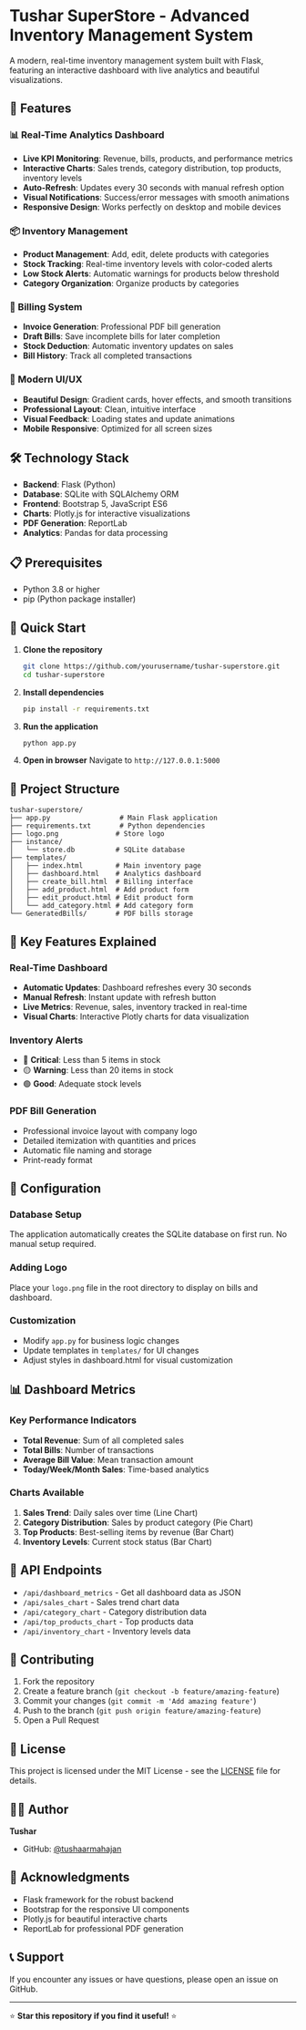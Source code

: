 # Tushar SuperStore - Advanced Inventory Management System

A modern, real-time inventory management system built with Flask, featuring an interactive dashboard with live analytics and beautiful visualizations.

## 🚀 Features

### 📊 Real-Time Analytics Dashboard
- **Live KPI Monitoring**: Revenue, bills, products, and performance metrics
- **Interactive Charts**: Sales trends, category distribution, top products, inventory levels
- **Auto-Refresh**: Updates every 30 seconds with manual refresh option
- **Visual Notifications**: Success/error messages with smooth animations
- **Responsive Design**: Works perfectly on desktop and mobile devices

### 📦 Inventory Management
- **Product Management**: Add, edit, delete products with categories
- **Stock Tracking**: Real-time inventory levels with color-coded alerts
- **Low Stock Alerts**: Automatic warnings for products below threshold
- **Category Organization**: Organize products by categories

### 🧾 Billing System
- **Invoice Generation**: Professional PDF bill generation
- **Draft Bills**: Save incomplete bills for later completion
- **Stock Deduction**: Automatic inventory updates on sales
- **Bill History**: Track all completed transactions

### 🎨 Modern UI/UX
- **Beautiful Design**: Gradient cards, hover effects, and smooth transitions
- **Professional Layout**: Clean, intuitive interface
- **Visual Feedback**: Loading states and update animations
- **Mobile Responsive**: Optimized for all screen sizes

## 🛠️ Technology Stack

- **Backend**: Flask (Python)
- **Database**: SQLite with SQLAlchemy ORM
- **Frontend**: Bootstrap 5, JavaScript ES6
- **Charts**: Plotly.js for interactive visualizations
- **PDF Generation**: ReportLab
- **Analytics**: Pandas for data processing

## 📋 Prerequisites

- Python 3.8 or higher
- pip (Python package installer)

## 🚀 Quick Start

1. **Clone the repository**
   ```bash
   git clone https://github.com/yourusername/tushar-superstore.git
   cd tushar-superstore
   ```

2. **Install dependencies**
   ```bash
   pip install -r requirements.txt
   ```

3. **Run the application**
   ```bash
   python app.py
   ```

4. **Open in browser**
   Navigate to `http://127.0.0.1:5000`

## 📁 Project Structure

```
tushar-superstore/
├── app.py                 # Main Flask application
├── requirements.txt       # Python dependencies
├── logo.png              # Store logo
├── instance/
│   └── store.db          # SQLite database
├── templates/
│   ├── index.html        # Main inventory page
│   ├── dashboard.html    # Analytics dashboard
│   ├── create_bill.html  # Billing interface
│   ├── add_product.html  # Add product form
│   ├── edit_product.html # Edit product form
│   └── add_category.html # Add category form
└── GeneratedBills/       # PDF bills storage
```

## 🎯 Key Features Explained

### Real-Time Dashboard
- **Automatic Updates**: Dashboard refreshes every 30 seconds
- **Manual Refresh**: Instant update with refresh button
- **Live Metrics**: Revenue, sales, inventory tracked in real-time
- **Visual Charts**: Interactive Plotly charts for data visualization

### Inventory Alerts
- 🔴 **Critical**: Less than 5 items in stock
- 🟡 **Warning**: Less than 20 items in stock  
- 🟢 **Good**: Adequate stock levels

### PDF Bill Generation
- Professional invoice layout with company logo
- Detailed itemization with quantities and prices
- Automatic file naming and storage
- Print-ready format

## 🔧 Configuration

### Database Setup
The application automatically creates the SQLite database on first run. No manual setup required.

### Adding Logo
Place your `logo.png` file in the root directory to display on bills and dashboard.

### Customization
- Modify `app.py` for business logic changes
- Update templates in `templates/` for UI changes
- Adjust styles in dashboard.html for visual customization

## 📊 Dashboard Metrics

### Key Performance Indicators
- **Total Revenue**: Sum of all completed sales
- **Total Bills**: Number of transactions
- **Average Bill Value**: Mean transaction amount
- **Today/Week/Month Sales**: Time-based analytics

### Charts Available
1. **Sales Trend**: Daily sales over time (Line Chart)
2. **Category Distribution**: Sales by product category (Pie Chart)
3. **Top Products**: Best-selling items by revenue (Bar Chart)
4. **Inventory Levels**: Current stock status (Bar Chart)

## 🚦 API Endpoints

- `/api/dashboard_metrics` - Get all dashboard data as JSON
- `/api/sales_chart` - Sales trend chart data
- `/api/category_chart` - Category distribution data
- `/api/top_products_chart` - Top products data
- `/api/inventory_chart` - Inventory levels data

## 🤝 Contributing

1. Fork the repository
2. Create a feature branch (`git checkout -b feature/amazing-feature`)
3. Commit your changes (`git commit -m 'Add amazing feature'`)
4. Push to the branch (`git push origin feature/amazing-feature`)
5. Open a Pull Request

## 📝 License

This project is licensed under the MIT License - see the [LICENSE](LICENSE) file for details.

## 👨‍💻 Author

**Tushar**
- GitHub: [@tushaarmahajan](https://github.com/tushaarmahajan)

## 🙏 Acknowledgments

- Flask framework for the robust backend
- Bootstrap for the responsive UI components
- Plotly.js for beautiful interactive charts
- ReportLab for professional PDF generation

## 📞 Support

If you encounter any issues or have questions, please open an issue on GitHub.

---

⭐ **Star this repository if you find it useful!** ⭐
